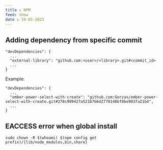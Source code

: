 ```yaml
---
title : NPM
feed: show
date : 24-05-2023
---
```


## Adding dependency from specific commit

```
"devDependencies": {
  ...
  "external-library": "github.com:<user>/<library>.git#<commit_id>
  ...
}
```

Example:

```
"devDependencies": {
  ...
  "ember-power-select-with-create": "github.com:Gorzas/ember-power-select-with-create.git#278c909427a521b7b6d2770140bf8be983fa21b4",
  ...
}
```

## EACCESS error when global install

```
sudo chown -R $(whoami) $(npm config get prefix)/{lib/node_modules,bin,share}
```
